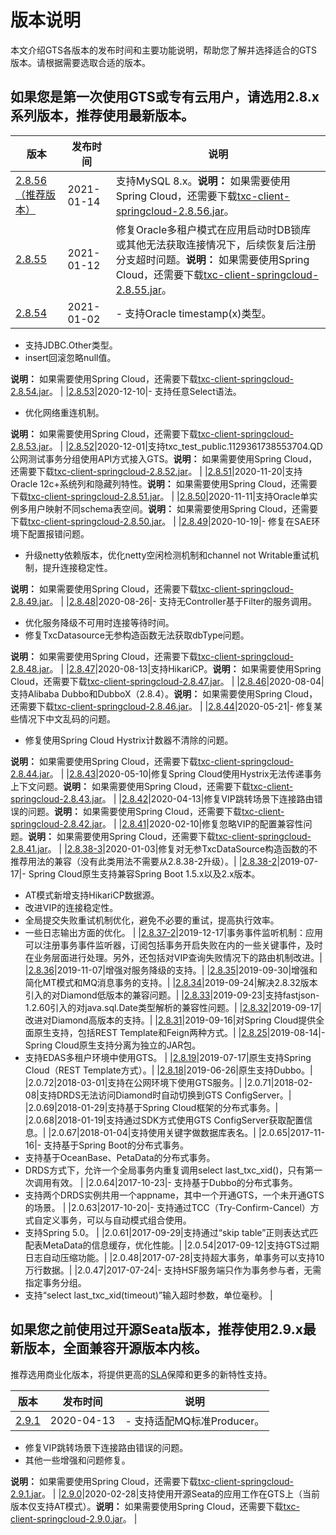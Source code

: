 # 版本说明

本文介绍GTS各版本的发布时间和主要功能说明，帮助您了解并选择适合的GTS版本。请根据需要选取合适的版本。

## 如果您是第一次使用GTS或专有云用户，请选用2.8.x系列版本，推荐使用最新版本。

|版本|发布时间|说明|
|--|----|--|
|[2.8.56（推荐版本）](http://txc-console.oss-cn-beijing.aliyuncs.com/sdk/txc-client-2.8.56.jar)|2021-01-14|支持MySQL 8.x。**说明：** 如果需要使用Spring Cloud，还需要下载[txc-client-springcloud-2.8.56.jar](http://txc-console.oss-cn-beijing.aliyuncs.com/sdk/txc-client-springcloud-2.8.56.jar)。 |
|[2.8.55](http://txc-console.oss-cn-beijing.aliyuncs.com/sdk/txc-client-2.8.55.jar)|2021-01-12|修复Oracle多租户模式在应用启动时DB锁库或其他无法获取连接情况下，后续恢复后注册分支超时问题。**说明：** 如果需要使用Spring Cloud，还需要下载[txc-client-springcloud-2.8.55.jar](http://txc-console.oss-cn-beijing.aliyuncs.com/sdk/txc-client-springcloud-2.8.55.jar)。 |
|[2.8.54](http://txc-console.oss-cn-beijing.aliyuncs.com/sdk/txc-client-2.8.54.jar)|2021-01-02|-   支持Oracle timestamp\(x\)类型。
-   支持JDBC.Other类型。
-   insert回滚忽略null值。

**说明：** 如果需要使用Spring Cloud，还需要下载[txc-client-springcloud-2.8.54.jar](http://txc-console.oss-cn-beijing.aliyuncs.com/sdk/txc-client-springcloud-2.8.54.jar)。 |
|[2.8.53](http://txc-console.oss-cn-beijing.aliyuncs.com/sdk/txc-client-2.8.53.jar)|2020-12-10|-   支持任意Select语法。
-   优化网络重连机制。

**说明：** 如果需要使用Spring Cloud，还需要下载[txc-client-springcloud-2.8.53.jar](http://txc-console.oss-cn-beijing.aliyuncs.com/sdk/txc-client-springcloud-2.8.53.jar)。 |
|[2.8.52](http://txc-console.oss-cn-beijing.aliyuncs.com/sdk/txc-client-2.8.52.jar)|2020-12-01|支持txc\_test\_public.1129361738553704.QD公网测试事务分组使用API方式接入GTS。**说明：** 如果需要使用Spring Cloud，还需要下载[txc-client-springcloud-2.8.52.jar](http://txc-console.oss-cn-beijing.aliyuncs.com/sdk/txc-client-springcloud-2.8.52.jar)。 |
|[2.8.51](http://txc-console.oss-cn-beijing.aliyuncs.com/sdk/txc-client-2.8.51.jar)|2020-11-20|支持Oracle 12c+系统列和隐藏列特性。**说明：** 如果需要使用Spring Cloud，还需要下载[txc-client-springcloud-2.8.51.jar](http://txc-console.oss-cn-beijing.aliyuncs.com/sdk/txc-client-springcloud-2.8.51.jar)。 |
|[2.8.50](http://txc-console.oss-cn-beijing.aliyuncs.com/sdk/txc-client-2.8.50.jar)|2020-11-11|支持Oracle单实例多用户映射不同schema表空间。**说明：** 如果需要使用Spring Cloud，还需要下载[txc-client-springcloud-2.8.50.jar](http://txc-console.oss-cn-beijing.aliyuncs.com/sdk/txc-client-springcloud-2.8.50.jar)。 |
|[2.8.49](http://txc-console.oss-cn-beijing.aliyuncs.com/sdk/txc-client-2.8.49.jar)|2020-10-19|-   修复在SAE环境下配置报错问题。
-   升级netty依赖版本，优化netty空闲检测机制和channel not Writable重试机制，提升连接稳定性。

**说明：** 如果需要使用Spring Cloud，还需要下载[txc-client-springcloud-2.8.49.jar](http://txc-console.oss-cn-beijing.aliyuncs.com/sdk/txc-client-springcloud-2.8.49.jar)。 |
|[2.8.48](http://txc-console.oss-cn-beijing.aliyuncs.com/sdk/txc-client-2.8.48.jar)|2020-08-26|-   支持无Controller基于Filter的服务调用。
-   优化服务降级不可用时连接等待时间。
-   修复TxcDatasource无参构造函数无法获取dbType问题。

**说明：** 如果需要使用Spring Cloud，还需要下载[txc-client-springcloud-2.8.48.jar](http://txc-console.oss-cn-beijing.aliyuncs.com/sdk/txc-client-springcloud-2.8.48.jar)。 |
|[2.8.47](http://txc-console.oss-cn-beijing.aliyuncs.com/sdk/txc-client-2.8.47.jar)|2020-08-13|支持HikariCP。**说明：** 如果需要使用Spring Cloud，还需要下载[txc-client-springcloud-2.8.47.jar](http://txc-console.oss-cn-beijing.aliyuncs.com/sdk/txc-client-springcloud-2.8.47.jar)。 |
|[2.8.46](http://txc-console.oss-cn-beijing.aliyuncs.com/sdk/txc-client-2.8.46.jar)|2020-08-04|支持Alibaba Dubbo和DubboX（2.8.4）。**说明：** 如果需要使用Spring Cloud，还需要下载[txc-client-springcloud-2.8.46.jar](http://txc-console.oss-cn-beijing.aliyuncs.com/sdk/txc-client-springcloud-2.8.46.jar)。 |
|[2.8.44](http://txc-console.oss-cn-beijing.aliyuncs.com/sdk/txc-client-2.8.44.jar)|2020-05-21|-   修复某些情况下中文乱码的问题。
-   修复使用Spring Cloud Hystrix计数器不清除的问题。

**说明：** 如果需要使用Spring Cloud，还需要下载[txc-client-springcloud-2.8.44.jar](http://txc-console.oss-cn-beijing.aliyuncs.com/sdk/txc-client-springcloud-2.8.44.jar)。 |
|[2.8.43](http://txc-console.oss-cn-beijing.aliyuncs.com/sdk/txc-client-2.8.43.jar)|2020-05-10|修复Spring Cloud使用Hystrix无法传递事务上下文问题。**说明：** 如果需要使用Spring Cloud，还需要下载[txc-client-springcloud-2.8.43.jar](http://txc-console.oss-cn-beijing.aliyuncs.com/sdk/txc-client-springcloud-2.8.43.jar)。 |
|[2.8.42](http://txc-console.oss-cn-beijing.aliyuncs.com/sdk/txc-client-2.8.42.jar)|2020-04-13|修复VIP跳转场景下连接路由错误的问题。**说明：** 如果需要使用Spring Cloud，还需要下载[txc-client-springcloud-2.8.42.jar](http://txc-console.oss-cn-beijing.aliyuncs.com/sdk/txc-client-springcloud-2.8.42.jar)。 |
|[2.8.41](http://txc-console.oss-cn-beijing.aliyuncs.com/sdk/txc-client-2.8.41.jar)|2020-02-10|修复忽略VIP的配置兼容性问题。**说明：** 如果需要使用Spring Cloud，还需要下载[txc-client-springcloud-2.8.41.jar](http://txc-console.oss-cn-beijing.aliyuncs.com/sdk/txc-client-springcloud-2.8.41.jar)。 |
|[2.8.38-3](http://txc-console.oss-cn-beijing.aliyuncs.com/sdk/txc-client-2.8.38-3.jar?spm=a2c4g.11186623.2.10.747d359d5AvWYq&file=txc-client-2.8.38-3.jar)|2020-01-03|修复对无参TxcDataSource构造函数的不推荐用法的兼容（没有此类用法不需要从2.8.38-2升级）。|
|[2.8.38-2](http://txc-console.oss-cn-beijing.aliyuncs.com/sdk/txc-client-2.8.38-2.jar?spm=a2c4g.11186623.2.10.747d359d5AvWYq&file=txc-client-2.8.38-2.jar)|2019-07-17|-   Spring Cloud原生支持兼容Spring Boot 1.5.x以及2.x版本。
-   AT模式新增支持HikariCP数据源。
-   改进VIP的连接稳定性。
-   全局提交失败重试机制优化，避免不必要的重试，提高执行效率。
-   一些日志输出方面的优化。 |
|[2.8.37-2](http://txc-console.oss-cn-beijing.aliyuncs.com/sdk/txc-client-2.8.37-2.jar?spm=a2c4g.11186623.2.10.747d359d5AvWYq&file=txc-client-2.8.37-2.jar)|2019-12-17|事务事件监听机制：应用可以注册事务事件监听器，订阅包括事务开启失败在内的一些关键事件，及时在业务层面进行处理。另外，还包括对VIP查询失败情况下的路由机制改进。|
|[2.8.36](http://txc-console.oss-cn-beijing.aliyuncs.com/sdk/txc-client-2.8.36.jar?spm=a2c4g.11186623.2.10.747d359d5AvWYq&file=txc-client-2.8.36.jar)|2019-11-07|增强对服务降级的支持。|
|[2.8.35](http://txc-console.oss-cn-beijing.aliyuncs.com/sdk/txc-client-2.8.35.jar?spm=a2c4g.11186623.2.10.747d359d5AvWYq&file=txc-client-2.8.35.jar)|2019-09-30|增强和简化MT模式和MQ消息事务的支持。|
|[2.8.34](http://txc-console.oss-cn-beijing.aliyuncs.com/sdk/txc-client-2.8.34.jar?spm=a2c4g.11186623.2.10.747d359d5AvWYq&file=txc-client-2.8.34.jar)|2019-09-24|解决2.8.32版本引入的对Diamond低版本的兼容问题。|
|[2.8.33](http://txc-console.oss-cn-beijing.aliyuncs.com/sdk/txc-client-2.8.33.jar?spm=a2c4g.11186623.2.10.747d359d5AvWYq&file=txc-client-2.8.33.jar)|2019-09-23|支持fastjson-1.2.60引入的对java.sql.Date类型解析的兼容性问题。|
|[2.8.32](http://txc-console.oss-cn-beijing.aliyuncs.com/sdk/txc-client-2.8.32.jar?spm=a2c4g.11186623.2.10.747d359d5AvWYq&file=txc-client-2.8.32.jar)|2019-09-17|改进对Diamond高版本的支持。|
|[2.8.31](http://txc-console.oss-cn-beijing.aliyuncs.com/sdk/txc-client-2.8.31.jar?spm=a2c4g.11186623.2.10.747d359d5AvWYq&file=txc-client-2.8.31.jar)|2019-09-16|对Spring Cloud提供全面原生支持，包括REST Template和Feign两种方式。|
|[2.8.25](http://txc-console.oss-cn-beijing.aliyuncs.com/sdk/txc-client-2.8.19.jar?spm=a2c4g.11186623.2.10.747d359d5AvWYq&file=txc-client-2.8.18.jar)|2019-08-14|-   Spring Cloud原生支持分离为独立的JAR包。
-   支持EDAS多租户环境中使用GTS。 |
|[2.8.19](http://txc-console.oss-cn-beijing.aliyuncs.com/sdk/txc-client-2.8.19.jar?spm=a2c4g.11186623.2.10.747d359d5AvWYq&file=txc-client-2.8.19.jar)|2019-07-17|原生支持Spring Cloud（REST Template方式）。|
|[2.8.18](http://txc-console.oss-cn-beijing.aliyuncs.com/sdk/txc-client-2.8.19.jar?spm=a2c4g.11186623.2.10.747d359d5AvWYq&file=txc-client-2.8.18.jar)|2019-06-26|原生支持Dubbo。|
|2.0.72|2018-03-01|支持在公网环境下使用GTS服务。|
|2.0.71|2018-02-08|支持DRDS无法访问Diamond时自动切换到GTS ConfigServer。|
|2.0.69|2018-01-29|支持基于Spring Cloud框架的分布式事务。|
|2.0.68|2018-01-19|支持通过SDK方式使用GTS ConfigServer获取配置信息。|
|2.0.67|2018-01-04|支持使用关键字做数据库表名。|
|2.0.65|2017-11-16|-   支持基于Spring Boot的分布式事务。
-   支持基于OceanBase、PetaData的分布式事务。
-   DRDS方式下，允许一个全局事务内重复调用select last\_txc\_xid\(\)，只有第一次调用有效。 |
|2.0.64|2017-10-23|-   支持基于Dubbo的分布式事务。
-   支持两个DRDS实例共用一个appname，其中一个开通GTS，一个未开通GTS的场景。 |
|2.0.63|2017-10-20|-   支持通过TCC（Try-Confirm-Cancel）方式自定义事务，可以与自动模式组合使用。
-   支持Spring 5.0。 |
|2.0.61|2017-09-29|支持通过“skip table”正则表达式匹配表MetaData的信息缓存，优化性能。|
|2.0.54|2017-09-12|支持GTS过期日志自动压缩功能。|
|2.0.48|2017-07-28|支持超大事务，单事务可以支持10万行数据。|
|2.0.47|2017-07-24|-   支持HSF服务端只作为事务参与者，无需指定事务分组。
-   支持“select last\_txc\_xid\(timeout\)”输入超时参数，单位毫秒。 |

## 如果您之前使用过开源Seata版本，推荐使用2.9.x最新版本，全面兼容开源版本内核。

推荐选用商业化版本，将提供更高的[SLA](https://help.aliyun.com/document_detail/69326.html)保障和更多的新特性支持。

|版本|发布时间|说明|
|--|----|--|
|[2.9.1](http://txc-console.oss-cn-beijing.aliyuncs.com/sdk/txc-client-2.9.1.jar)|2020-04-13|-   支持适配MQ标准Producer。
-   修复VIP跳转场景下连接路由错误的问题。
-   其他一些增强和问题修复。

**说明：** 如果需要使用Spring Cloud，还需要下载[txc-client-springcloud-2.9.1.jar](http://txc-console.oss-cn-beijing.aliyuncs.com/sdk/txc-client-springcloud-2.9.1.jar)。 |
|[2.9.0](http://txc-console.oss-cn-beijing.aliyuncs.com/sdk/txc-client-2.9.0.jar)|2020-02-28|支持使用开源Seata的应用工作在GTS上（当前版本仅支持AT模式）。**说明：** 如果需要使用Spring Cloud，还需要下载[txc-client-springcloud-2.9.0.jar](http://txc-console.oss-cn-beijing.aliyuncs.com/sdk/txc-client-springcloud-2.9.0.jar)。 |

